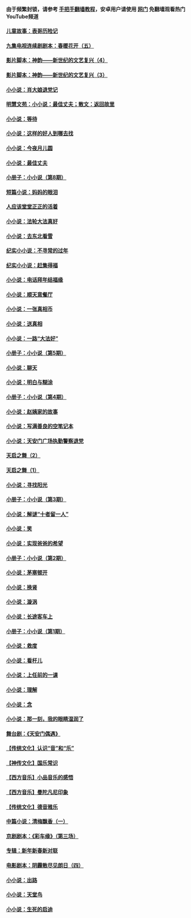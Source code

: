#### 由于频繁封锁，请参考 [手把手翻墙教程](https://github.com/gfw-breaker/guides/wiki/)，安卓用户请使用 [网门](https://github.com/gfw-breaker/nogfw/blob/master/dl.md?t=06071601) 免翻墙观看热门YouTube频道 

#### [儿童故事：表哥历险记](../pages/328/383535.md?t=06071601) 

#### [九集电视连续剧剧本：春暖花开（五）](../pages/328/275919.md?t=06071601) 

#### [影片脚本：神韵——新世纪的文艺复兴（4）](../pages/328/266089.md?t=06071601) 

#### [影片脚本：神韵——新世纪的文艺复兴（3）](../pages/328/266087.md?t=06071601) 

#### [小小说：肖大娘退党记](../pages/328/239807.md?t=06071601) 

#### [明慧文苑：小小说：最佳丈夫；散文：返回故里](../pages/328/3439.md?t=06071601) 

#### [小小说：等待](../pages/328/223927.md?t=06071601) 

#### [小小说：这样的好人到哪去找](../pages/328/209396.md?t=06071601) 

#### [小小说：今夜月儿圆](../pages/328/193588.md?t=06071601) 

#### [小小说：最佳丈夫](../pages/328/190938.md?t=06071601) 

#### [小册子：小小说（第8期）](../pages/328/188202.md?t=06071601) 

#### [短篇小说：妈妈的眼泪](../pages/328/187712.md?t=06071601) 

#### [人应该堂堂正正的活着](../pages/328/182430.md?t=06071601) 

#### [小小说：法轮大法真好](../pages/328/174669.md?t=06071601) 

#### [小小说：去东北看雪](../pages/328/173882.md?t=06071601) 

#### [纪实小小说：不寻常的过年](../pages/328/173187.md?t=06071601) 

#### [纪实小小说：赶集得福](../pages/328/172652.md?t=06071601) 

#### [小小说：电话拜年结福缘](../pages/328/172533.md?t=06071601) 

#### [小小说：顺天意餐厅](../pages/328/170182.md?t=06071601) 

#### [小小说：一张真相币](../pages/328/169410.md?t=06071601) 

#### [小小说：送真相](../pages/328/166713.md?t=06071601) 

#### [小小说：一路“大法好”](../pages/328/162016.md?t=06071601) 

#### [小册子：小小说（第5期）](../pages/328/161131.md?t=06071601) 

#### [小小说：聊天](../pages/328/159640.md?t=06071601) 

#### [小小说：明白与糊涂](../pages/328/158101.md?t=06071601) 

#### [小册子：小小说（第4期）](../pages/328/158006.md?t=06071601) 

#### [小小说：赵姨家的故事](../pages/328/157843.md?t=06071601) 

#### [小小说：写满善良的空笔记本](../pages/328/157382.md?t=06071601) 

#### [小小说：天安门广场执勤警察退党](../pages/328/156982.md?t=06071601) 

#### [天启之舞（2）](../pages/328/153440.md?t=06071601) 

#### [天启之舞（1）](../pages/328/153439.md?t=06071601) 

#### [小小说：寻找阳光](../pages/328/153065.md?t=06071601) 

#### [小册子：小小说（第3期）](../pages/328/151715.md?t=06071601) 

#### [小小说：解谜“十者留一人”](../pages/328/148967.md?t=06071601) 

#### [小小说：笑](../pages/328/148905.md?t=06071601) 

#### [小小说：实现爸爸的希望](../pages/328/148096.md?t=06071601) 

#### [小册子：小小说（第2期）](../pages/328/147214.md?t=06071601) 

#### [小小说：茅塞顿开](../pages/328/147030.md?t=06071601) 

#### [小小说：换肾](../pages/328/146770.md?t=06071601) 

#### [小小说：漩涡](../pages/328/146683.md?t=06071601) 

#### [小小说：长途客车上](../pages/328/145076.md?t=06071601) 

#### [小册子：小小说（第1期）](../pages/328/143963.md?t=06071601) 

#### [小小说：救度](../pages/328/143927.md?t=06071601) 

#### [小小说：看杆儿](../pages/328/142137.md?t=06071601) 

#### [小小说：上任前的一课](../pages/328/140808.md?t=06071601) 

#### [小小说：理解](../pages/328/140476.md?t=06071601) 

#### [小小说：念](../pages/328/139513.md?t=06071601) 

#### [小小说：那一刻，我的眼睛湿润了](../pages/328/138476.md?t=06071601) 

#### [舞台剧：《天安门偶遇》](../pages/328/117155.md?t=06071601) 

#### [【传统文化】认识“音”和“乐”](../pages/328/108667.md?t=06071601) 

#### [【神传文化】国乐常识](../pages/328/104225.md?t=06071601) 

#### [【西方音乐】小品音乐的感悟](../pages/328/102924.md?t=06071601) 

#### [【西方音乐】曼陀凡尼印象](../pages/328/102922.md?t=06071601) 

#### [【传统文化】德音雅乐](../pages/328/102923.md?t=06071601) 

#### [中篇小说：清梅飘香（一）](../pages/328/101058.md?t=06071601) 

#### [京剧剧本：《彩车缘》（第三场）](../pages/328/96434.md?t=06071601) 

#### [专辑：新年新春新对联](../pages/328/94991.md?t=06071601) 

#### [电影剧本：阴霾散尽见朗日（四）](../pages/328/87081.md?t=06071601) 

#### [小小说：出路](../pages/328/84848.md?t=06071601) 

#### [小小说：天堂鸟](../pages/328/83084.md?t=06071601) 

#### [小小说：生死的启迪](../pages/328/70977.md?t=06071601) 

